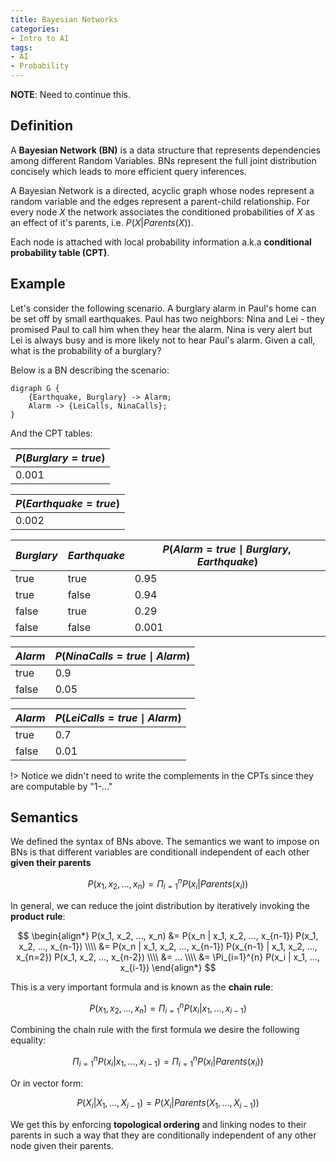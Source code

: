 ```yaml
---
title: Bayesian Networks
categories:
- Intro to AI
tags:
- AI
- Probability
---
```


**NOTE**: Need to continue this.

## Definition

A **Bayesian Network (BN)** is a data structure that represents dependencies among different Random Variables. BNs represent the full joint distribution concisely which leads to more efficient query inferences.

A Bayesian Network is a directed, acyclic graph whose nodes represent a random variable and the edges represent a parent-child relationship. For every node $X$ the network associates the conditioned probabilities of $X$ as an effect of it's parents, i.e. $P(X | Parents(X))$.

Each node is attached with local probability information a.k.a **conditional probability table (CPT)**.

## Example

Let's consider the following scenario. A burglary alarm in Paul's home can be set off by small earthquakes. Paul has two neighbors: Nina and Lei - they promised Paul to call him when they hear the alarm. Nina is very alert but Lei is always busy and is more likely not to hear Paul's alarm. Given a call, what is the probability of a burglary?

Below is a BN describing the scenario:

```plantuml
digraph G {
    {Earthquake, Burglary} -> Alarm;
    Alarm -> {LeiCalls, NinaCalls};
}
```

And the CPT tables:

$P(Burglary=true)$|
----------|
0.001|

$P(Earthquake=true)$|
----------|
0.002|

$Burglary$ | $Earthquake$ | $P(Alarm=true \mid Burglary, Earthquake)$ |
-----------|--------------|---------------|
true|true|0.95
true|false|0.94
false|true|0.29
false|false|0.001

$Alarm$ | $P(NinaCalls=true \mid Alarm)$ |
--------|--------------------------------|
true | 0.9
false | 0.05

$Alarm$ | $P(LeiCalls=true \mid Alarm)$ |
--------|--------------------------------|
true | 0.7
false | 0.01

!> Notice we didn't need to write the complements in the CPTs since they are computable by "1-..."

## Semantics

We defined the syntax of BNs above. The semantics we want to impose on BNs is that different variables are conditionall independent of each other **given their parents**

$$
P(x_1, x_2, ..., x_n) = \Pi_{i=1}^{n}{P(x_i | Parents(x_i))}
$$

In general, we can reduce the joint distribution by iteratively invoking the **product rule**: 

$$
\begin{align*}
P(x_1, x_2, ..., x_n) &= P(x_n | x_1, x_2, ..., x_{n-1}) P(x_1, x_2, ..., x_{n-1}) \\\\
  &= P(x_n | x_1, x_2, ..., x_{n-1}) P(x_{n-1} | x_1, x_2, ..., x_{n=2}) P(x_1, x_2, ..., x_{n-2}) \\\\
  &= ... \\\\
  &= \Pi_{i=1}^{n} P(x_i | x_1, ..., x_{i-1})
\end{align*}
$$

This is a very important formula and is known as the **chain rule**:

$$
P(x_1, x_2, ..., x_n) = \Pi_{i=1}^{n} P(x_i | x_1, ..., x_{i-1})
$$

Combining the chain rule with the first formula we desire the following equality:

$$
\Pi_{i=1}^{n} P(x_i | x_1, ..., x_{i-1}) = \Pi_{i=1}^{n}{P(x_i | Parents(x_i))}
$$

Or in vector form:

$$
P(X_i | X_1, ..., X_{i-1}) = P(X_i | Parents(X_1, ..., X_{i-1}))
$$

We get this by enforcing **topological ordering** and linking nodes to their parents in such a way that they are conditionally independent of any other node given their parents.  
